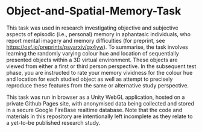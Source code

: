 # Object-and-Spatial-Memory-Task
This task was used in research investigating objective and subjective aspects of episodic (i.e., personal) memory in aphantasic individuals, who report mental imagery and memory difficulties (for preprint, see https://osf.io/preprints/psyarxiv/gx4yw). To summarise, the task involves learning the randomly varying colour hue and location of sequentially presented objects within a 3D virtual environment. These objects are viewed from either a first or third person perspective. In the subsequent test phase, you are instructed to rate your memory vividness for the colour hue and location for each studied object as well as attempt to precisely reproduce these features from the same or alternative study perspective. 

This task was run in browser as a Unity WebGL application, hosted on a private Github Pages site, with anonymised data being collected and stored in a secure Google FireBase realtime database. Note that the code and materials in this repository are intentionally left incomplete as they relate to a yet-to-be published research study.


